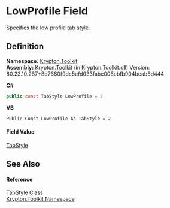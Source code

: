 # LowProfile Field


Specifies the low profile tab style.



## Definition
**Namespace:** <a href="79d2eac2-21f4-54ff-7552-b20c33c30600.md">Krypton.Toolkit</a>  
**Assembly:** Krypton.Toolkit (in Krypton.Toolkit.dll) Version: 80.23.10.287+8d7660f9dc5efd033fabe008ebfb904beab6d444

**C#**
``` C#
public const TabStyle LowProfile = 2
```
**VB**
``` VB
Public Const LowProfile As TabStyle = 2
```



#### Field Value
<a href="3ae2f48d-a4d8-c0f3-fa53-604321e070e3.md">TabStyle</a>

## See Also


#### Reference
<a href="3ae2f48d-a4d8-c0f3-fa53-604321e070e3.md">TabStyle Class</a>  
<a href="79d2eac2-21f4-54ff-7552-b20c33c30600.md">Krypton.Toolkit Namespace</a>  
